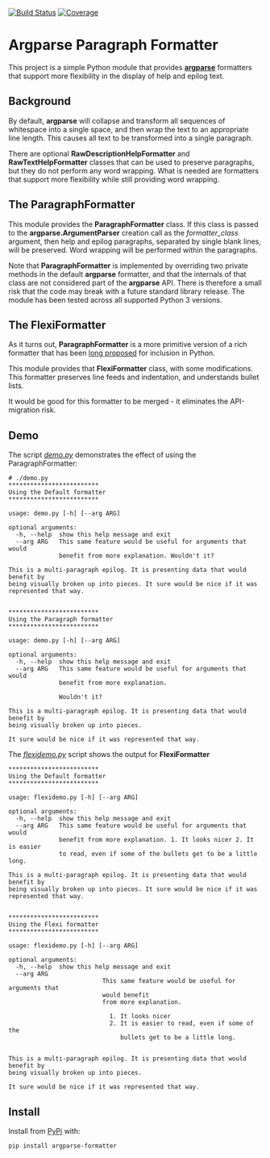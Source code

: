 [![Build Status](https://travis-ci.org/davesteele/argparse_formatter.svg?branch=master)](https://travis-ci.org/davesteele/argparse_formatter)
[![Coverage](https://codecov.io/gh/davesteele/argparse_formatter/branch/master/graph/badge.svg)](https://codecov.io/gh/davesteele/argparse_formatter/branch/master) 


Argparse Paragraph Formatter
============================

This project is a simple Python module that provides
[**argparse**](https://docs.python.org/3/library/argparse.html) formatters
that support more flexibility in the display of help and epilog text.

Background
----------

By default, **argparse** will collapse and transform all sequences of whitespace
into a single space, and then wrap the text to an appropriate line length.
This causes all text to be transformed into a single paragraph.

There are optional **RawDescriptionHelpFormatter** and
**RawTextHelpFormatter** classes that can be used to preserve paragraphs, but
they do not perform any word wrapping. What is needed are formatters that
support more flexibility while still providing word wrapping.

The ParagraphFormatter
----------------------

This module provides the **ParagraphFormatter** class. If this class is passed
to the **argparse.ArgumentParser** creation call as the *formatter_class*
argument, then help and epilog paragraphs, separated by single blank lines,
will be preserved. Word wrapping will be performed within the paragraphs.

Note that **ParagraphFormatter** is implemented by overriding two private
methods in the default **argparse** formatter, and that the internals of that
class are not considered part of the **argparse** API. There is therefore a
small risk that the code may break with a future standard library release. The
module has been tested across all supported Python 3 versions.


The FlexiFormatter
------------------

As it turns out, **ParagraphFormatter** is a more primitive version of a rich
formatter that has been [long proposed](https://bugs.python.org/issue12806)
for inclusion in Python.

This module provides that **FlexiFormatter** class, with some modifications.
This formatter preserves line feeds and indentation, and understands bullet
lists.

It would be good for this formatter to be merged - it eliminates the
API-migration risk.

Demo
----

The script
[*demo.py*](https://github.com/davesteele/argparse_formatter/blob/master/demo.py)
demonstrates the effect of using the ParagraphFormatter:


    # ./demo.py
    *************************
    Using the Default formatter
    *************************
    
    usage: demo.py [-h] [--arg ARG]
    
    optional arguments:
      -h, --help  show this help message and exit
      --arg ARG   This same feature would be useful for arguments that would
                  benefit from more explanation. Wouldn't it?
    
    This is a multi-paragraph epilog. It is presenting data that would benefit by
    being visually broken up into pieces. It sure would be nice if it was
    represented that way.
    
    
    *************************
    Using the Paragraph formatter
    *************************
    
    usage: demo.py [-h] [--arg ARG]
    
    optional arguments:
      -h, --help  show this help message and exit
      --arg ARG   This same feature would be useful for arguments that would
                  benefit from more explanation.
              
                  Wouldn't it?
    
    This is a multi-paragraph epilog. It is presenting data that would benefit by
    being visually broken up into pieces.
    
    It sure would be nice if it was represented that way.

The [*flexidemo.py*](https://github.com/davesteele/argparse_formatter/blob/master/flexidemo.py)
script shows the output for **FlexiFormatter**

    *************************
    Using the Default formatter
    *************************
    
    usage: flexidemo.py [-h] [--arg ARG]
    
    optional arguments:
      -h, --help  show this help message and exit
      --arg ARG   This same feature would be useful for arguments that would
                  benefit from more explanation. 1. It looks nicer 2. It is easier
                  to read, even if some of the bullets get to be a little long.
    
    This is a multi-paragraph epilog. It is presenting data that would benefit by
    being visually broken up into pieces. It sure would be nice if it was
    represented that way.
    
    
    *************************
    Using the Flexi formatter
    *************************
    
    usage: flexidemo.py [-h] [--arg ARG]
    
    optional arguments:
      -h, --help  show this help message and exit
      --arg ARG    
                              This same feature would be useful for arguments that
                              would benefit
                              from more explanation.
                   
                                1. It looks nicer
                                2. It is easier to read, even if some of the
                                   bullets get to be a little long.
                   
    
    This is a multi-paragraph epilog. It is presenting data that would benefit by
    being visually broken up into pieces.
    
    It sure would be nice if it was represented that way.


Install
-------

Install from [PyPi](https://pypi.org/project/argparse-formatter/) with:

    pip install argparse-formatter
